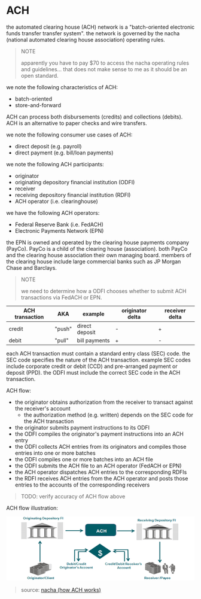 # ACH

the automated clearing house (ACH) network is a "batch-oriented electronic funds transfer transfer system".
the network is governed by the nacha (national automated clearing house association) operating rules.

> NOTE
>
> apparently you have to pay $70 to access the nacha operating rules and guidelines...
> that does not make sense to me as it should be an open standard.

we note the following characteristics of ACH:

* batch-oriented
* store-and-forward

ACH can process both disbursements (credits) and collections (debits).
ACH is an alternative to paper checks and wire transfers.

we note the following consumer use cases of ACH:

* direct deposit (e.g. payroll)
* direct payment (e.g. bill/loan payments)

we note the following ACH participants:

* originator
* originating depository financial institution (ODFI)
* receiver
* receiving depository financial institution (RDFI)
* ACH operator (i.e. clearinghouse)

we have the following ACH operators:

* Federal Reserve Bank (i.e. FedACH)
* Electronic Payments Network (EPN)

the EPN is owned and operated by the clearing house payments company (PayCo).
PayCo is a child of the clearing house (association).
both PayCo and the clearing house association their own managing board.
members of the clearing house include large commercial banks such as JP Morgan Chase and Barclays.

> NOTE
>
> we need to determine how a ODFI chooses whether to submit ACH transactions via FedACH or EPN.

| ACH transaction | AKA    | example        | originator delta | receiver delta |
|-----------------|--------|----------------| -----------------|----------------|
| credit          | "push" | direct deposit | -                | +              |
| debit           | "pull" | bill payments  | +                | -              |

each ACH transaction must contain a standard entry class (SEC) code.
the SEC code specifies the nature of the ACH transaction.
example SEC codes include corporate credit or debit (CCD) and pre-arranged payment or deposit (PPD).
the ODFI must include the correct SEC code in the ACH transaction.

ACH flow:

* the originator obtains authorization from the receiver to transact against the receiver's account
  * the authorization method (e.g. written) depends on the SEC code for the ACH transaction
* the originator submits payment instructions to its ODFI
* the ODFI compiles the originator's payment instructions into an ACH entry
* the ODFI collects ACH entries from its originators and compiles those entries into one or more batches
* the ODFI compiles one or more batches into an ACH file
* the ODFI submits the ACH file to an ACH operator (FedACH or EPN)
* the ACH operator dispatches ACH entries to the corresponding RDFIs
* the RDFI receives ACH entries from the ACH operator and posts those entries to the accounts of the corresponding receivers

> TODO: verify accuracy of ACH flow above

ACH flow illustration:

![ACH flow](/assets/ach-flow-chart.png)

> source: [nacha (how ACH works)](https://achdevguide.nacha.org/how-ach-works)
